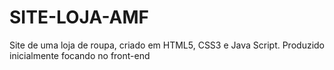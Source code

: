 # SITE-LOJA-AMF
Site de uma loja de roupa, criado em HTML5, CSS3 e Java Script. Produzido inicialmente focando no front-end 
